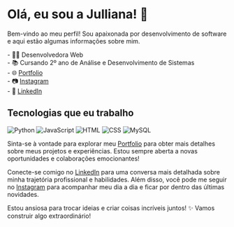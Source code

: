 # Olá, eu sou a Julliana! 👋

Bem-vindo ao meu perfil! Sou apaixonada por desenvolvimento de software e aqui estão algumas informações sobre mim.
<div>
- 👩‍💻 Desenvolvedora Web<br>
- 📚 Cursando 2º ano de Análise e Desenvolvimento de Sistemas<br>
- 🌐 <a href="https://juhdev2022.github.io/Portfolio/" target="_blank">Portfolio</a><br>
- 📷 <a href="https://instagram.com/juleaodev/" target="_blank">Instagram</a><br>
- 💼 <a href="https://www.linkedin.com/in/julliana-le%C3%A3o-8038a718b/" target="_blank">LinkedIn</a>
</div> 

## Tecnologias que eu trabalho

![Python](https://img.shields.io/badge/Python-3776AB?style=for-the-badge&logo=python&logoColor=white)
![JavaScript](https://img.shields.io/badge/JavaScript-F7DF1E?style=for-the-badge&logo=javascript&logoColor=black)
![HTML](https://img.shields.io/badge/HTML-E34F26?style=for-the-badge&logo=html5&logoColor=white)
![CSS](https://img.shields.io/badge/CSS-1572B6?style=for-the-badge&logo=css3&logoColor=white)
![MySQL](https://img.shields.io/badge/MySQL-4479A1?style=for-the-badge&logo=mysql&logoColor=white)

<!--
## Projetos em Destaque

- 🌐 [Projeto XYZ](link_do_projeto_xyz) - Desenvolvi este projeto para demonstrar minhas habilidades em [tecnologia/especialização]. Além das hard skills, destaco minha capacidade de comunicação, trabalho em equipe e empatia ao enfrentar [desafios/especificidades].

- 🚀 [Projeto ABC](link_do_projeto_abc) - Este projeto destaca meu expertise em [tecnologia/especialização]. Além das hard skills, demonstro liderança, resolução de problemas e disciplina ao abordar [desafios/especificidades].

- ⚙️ [Outro Projeto](link_do_outro_projeto) - Neste projeto, explorei [tecnologia/especialização] para criar [produto/solução]. Além das hard skills, destaco minha dedicação aos estudos e habilidade de resolução de problemas diante de [desafios/especificidades].

## Projetos Acadêmicos

- 🎓 [Projeto de Conclusão de Curso](link_projeto_academico1) - Durante meu curso, desenvolvi um projeto focado em [área/especialização]. Além das hard skills, destaco minha habilidade de liderança e empatia ao abordar [tema/desafio].

- 📘 [Projeto de Pesquisa](link_projeto_academico2) - Minha pesquisa acadêmica se concentrou em [área/tema]. Além das hard skills, demonstro minha dedicação aos estudos e habilidade de resolução de problemas ao contribuir para o entendimento de [assunto/especialidade].
-->
  

Sinta-se à vontade para explorar meu [Portfolio](https://juhdev2022.github.io/Portfolio/) para obter mais detalhes sobre meus projetos e experiências. Estou sempre aberta a novas oportunidades e colaborações emocionantes!

Conecte-se comigo no [LinkedIn](https://www.linkedin.com/in/julliana-le%C3%A3o-8038a718b/) para uma conversa mais detalhada sobre minha trajetória profissional e habilidades. Além disso, você pode me seguir no [Instagram](https://instagram.com/juleaodev) para acompanhar meu dia a dia e ficar por dentro das últimas novidades.

Estou ansiosa para trocar ideias e criar coisas incríveis juntos! ✨ Vamos construir algo extraordinário!
































<!--

## Olá! Eu sou a Julliana Leão 😊


- 🔭 Hoje estou cursando ADS
- 🌱 Além disso me dedico aos estudos e projetos front-end
- 😄 Pronouns: ela/dela
##
👇
  

<div style="display: flex; justify-content: space-around; align-items: center;">

  <a href="https://juhdev2022.github.io/Portfolio/" target="_blank">
    <img src="https://img.shields.io/badge/Portfolio-FF5722?style=for-the-badge&logo=todoist&logoColor=white" alt="Portfolio">
  </a>
  
  <a href="https://instagram.com/juleaodev" target="_blank">
    <img src="https://img.shields.io/badge/-Instagram-%23E4405F?style=for-the-badge&logo=instagram&logoColor=white" alt="Instagram">
  </a>
  
  <a href="https://www.linkedin.com/in/julliana-le%C3%A3o-8038a718b/" target="_blank">
    <img src="https://img.shields.io/badge/-LinkedIn-%230077B5?style=for-the-badge&logo=linkedin&logoColor=white" alt="LinkedIn">
  </a>

</div>

    
   ##
<div style="display: inline_block" align="center"><br>
  <img align="center" alt="Rafa-Js" height="30" width="40" src="https://raw.githubusercontent.com/devicons/devicon/master/icons/javascript/javascript-plain.svg">
  <img align="center" alt="Rafa-HTML" height="30" width="40" src="https://raw.githubusercontent.com/devicons/devicon/master/icons/html5/html5-original.svg">
  <img align="center" alt="Rafa-CSS" height="30" width="40" src="https://raw.githubusercontent.com/devicons/devicon/master/icons/css3/css3-original.svg">
  <img align="center" alt="Rafa-react" height="30" width="40" src="https://raw.githubusercontent.com/devicons/devicon/master/icons/react/react-original.svg">   
  <img src ="https://img.shields.io/badge/python-3670A0?style=for-the-badge&logo=python&logoColor=ffdd54">
</div>
    <div align="center">
  <a href="https://github.com/juhdev2022">
  <img height="150em" src="https://github-readme-stats.vercel.app/api?username=juhdev2022&show_icons=true&theme=radical&include_all_commits=true&count_private=true"/>
  
</div>
-->
  
    
      
  
  
 
 
 
